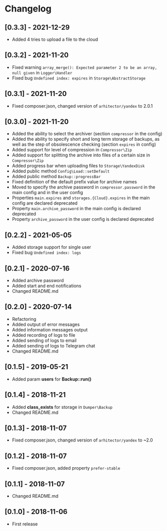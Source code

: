 # Changelog


## [0.3.3] - 2021-12-29

* Added 4 tries to upload a file to the cloud


## [0.3.2] - 2021-11-20

* Fixed warning `array_merge(): Expected parameter 2 to be an array, null given` in `Logger\Handler`
* Fixed bug `Undefined index: expires` in `Storage\AbstractStorage`


## [0.3.1] - 2021-11-20

* Fixed composer.json, changed version of `arhitector/yandex` to 2.0.1


## [0.3.0] - 2021-11-20

* Added the ability to select the archiver (section `compressor` in the config)
* Added the ability to specify short and long term storage of backups, as well as the step of obsolescence checking (section `expires` in config)
* Added support for level of compression in `Compressor\Zip`
* Added support for splitting the archive into files of a certain size in `Compressor\Zip`
* Added progress bar when uploading files to `Storage\YandexDisk`
* Added public method `Config\Load::setDefault`
* Added public method `Backup::progressBar`
* Fixed definition of the default prefix value for archive names
* Moved to specify the archive password in `compressor.password` in the main config and in the user config
* Properties `main.expires` and `storages.{Cloud}.expires` in the main config are declared deprecated
* Property `main.archive_password` in the main config is declared deprecated
* Property `archive_password` in the user config is declared deprecated


## [0.2.2] - 2021-05-05

* Added storage support for single user
* Fixed bug `Undefined index: logs`


## [0.2.1] - 2020-07-16

* Added archive password
* Added start and end notifications
* Changed README.md


## [0.2.0] - 2020-07-14

* Refactoring
* Added output of error messages
* Added information messages output
* Added recording of logs to file
* Added sending of logs to email
* Added sending of logs to Telegram chat
* Changed README.md


## [0.1.5] - 2019-05-21

* Added param **users** for **Backup::run()**


## [0.1.4] - 2018-11-21

* Added **class_exists** for storage in `Dumper\Backup`
* Changed README.md


## [0.1.3] - 2018-11-07

* Fixed composer.json, changed version of `arhitector/yandex` to ~2.0


## [0.1.2] - 2018-11-07

* Fixed composer.json, added property `prefer-stable`


## [0.1.1] - 2018-11-07

* Changed README.md


## [0.1.0] - 2018-11-06

* First release